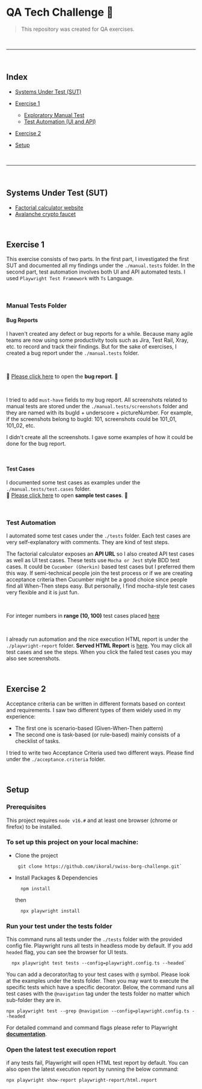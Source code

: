 # QA Tech Challenge :muscle:

> This repository was created for QA exercises.

<br />

---

<br />

## Index

- [Systems Under Test (SUT)](#systems-under-test-sut)

- [Exercise 1](#exercise-1)

  - [Exploratory Manual Test](#manual-tests-folder)
  - [Test Automation (UI and API)](#test-automation)

- [Exercise 2](#exercise-2)

- [Setup](#setup)

<br />

---

<br />

## Systems Under Test (SUT)

- [Factorial calculator website](https://qainterview.pythonanywhere.com)
- [Avalanche crypto faucet](https://qainterview.pythonanywhere.com)

<br />

## Exercise 1

This exercise consists of two parts. In the first part, I investigated the first SUT and documented all my findings under the `./manual.tests` folder. In the second part, test automation involves both UI and API automated tests. I used `Playwright Test Framework` with `Ts` Language.

<br />

### Manual Tests Folder

#### Bug Reports

I haven't created any defect or bug reports for a while. Because many agile teams are now using some productivity tools such as Jira, Test Rail, Xray, etc. to record and track their findings. But for the sake of exercises, I created a bug report under the `./manual.tests` folder.

<br />

:bug: [Please click here](manual.tests/bug.reports/_bug.report.md) to open the **bug report**. :bug:

<br />

I tried to add `must-have` fields to my bug report. All screenshots related to manual tests are stored under the `./manual.tests/screenshots` folder and they are named with its bugId + underscore + pictureNumber. For example, if the screenshots belong to bugId: 101, screenshots could be 101_01, 101_02, etc.

I didn't create all the screenshots. I gave some examples of how it could be done for the bug report.

<br />

#### Test Cases

I documented some test cases as examples under the `./manual.tests/test.cases` folder.
</br>
:mag_right: [Please click here](manual.tests/test.cases/test.cases.md) to open **sample test cases**. :mag_right:

<br />

### Test Automation

I automated some test cases under the `./tests` folder. Each test cases are very self-explanatory with comments. They are kind of test steps.

The factorial calculator exposes an **API URL** so I also created API test cases as well as UI test cases. These tests use `Mocha or Jest` style BDD test cases. It could be `Cucumber (Gherkin)` based test cases but I preferred them this way. If semi-technical people join the test process or if we are creating acceptance criteria then Cucumber might be a good choice since people find all When-Then steps easy. But personally, I find mocha-style test cases very flexible and it is just fun.

<br />

For integer numbers in **range (10, 100)** test cases placed [here](https://github.com/ikoral/swiss-borg-challenge/blob/d4e4be9a0728181818d5e6c4899e8b7741bea70b/tests/calculator.api/calculator.api.test.ts#L69)

<br />

I already run automation and the nice execution HTML report is under the `./playwright-report` folder. **Served HTML Report** is [here](https://ikoral.github.io/swiss-borg-challenge/playwright-report/index.html). You may click all test cases and see the steps. When you click the failed test cases you may also see screenshots.

<br />

## Exercise 2

Acceptance criteria can be written in different formats based on context and requirements. I saw two different types of them widely used in my experience:

- The first one is scenario-based (Given-When-Then pattern)
- The second one is task-based (or rule-based) mainly consists of a checklist of tasks.

I tried to write two Acceptance Criteria used two different ways. Please find under the `./acceptance.criteria` folder.

<br />

## Setup

### Prerequisites

This project requires `node v16.#` and at least one browser (chrome or firefox) to be installed.

### To set up this project on your local machine:

- Clone the project

  ```
   git clone https://github.com/ikoral/swiss-borg-challenge.git`
  ```

- Install Packages & Dependencies

  ```
    npm install
  ```

  then

  ```
    npx playwright install
  ```

### Run your test under the tests folder

This command runs all tests under the `./tests` folder with the provided config file. Playwright runs all tests in headless mode by default. If you add `headed` flag, you can see the browser for UI tests.

```
  npx playwright test tests --config=playwright.config.ts --headed`
```

You can add a decorator/tag to your test cases with `@` symbol. Please look at the examples under the tests folder. Then you may want to execute the specific tests which have a specific decorator. Below, the command runs all test cases with the `@navigation` tag under the tests folder no matter which sub-folder they are in.

`npx playwright test --grep @navigation --config=playwright.config.ts --headed`

For detailed command and command flags please refer to Playwright **[documentation](https://playwright.dev/docs/test-cli)**.

### Open the latest test execution report

if any tests fail, Playwright will open HTML test report by default. You can also open the latest execution report by running the below command:

`npx playwright show-report playwright-report/html.report`

